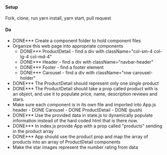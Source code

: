 #### Setup
Fork, clone, run yarn install, yarn start, pull request

#### Do
 * DONE*** Create a component folder to hold component files
 * Organize this web page into appropriate components
   * DONE*** ProductDetail - find a div with className="col-sm-4 col-lg-4 col-md-4"
   * DONE***  Header - find a div with className="navbar-header"
   * DONE*** Footer - find a footer element
   * DONE*** Carousel - find a div with className="row carousel-holder"
* DONE*** The ProductDetail should represent only one single product
* DONE*** The ProductDetail should take a prop called product with is an object, and use it to populate price, name, description reviews and stars.
* Make sure each component is in its own file and imported into App.js
  header - DONE
  Carousel - DONE
  ProductDetail - DONE (push)
* DONE*** Use the provided data in state.js to dynamically populate information instead of the hard coded html that is there now.
* DONE*** In index.js provide App with a prop called "products" sending in the product array
* DONE*** App should use the product prop and map the array of products into an array of ProductDetail components
* Make the star images represent the number rating from data
